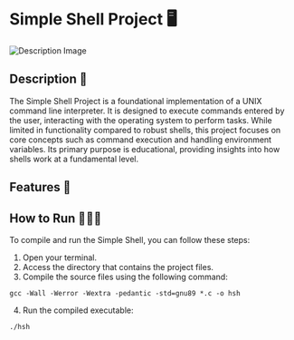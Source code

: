 <h1>Simple Shell Project 🖥️</h1>
<img src="https://cdn.static-media.blent.ai/photos/blog/photo-1629654297299-c8506221ca97.jpg" alt="Description Image" style="max-width: 100%; height: auto;">
<h2>Description 📝</h2>
<p>The Simple Shell Project is a foundational implementation of a UNIX command line interpreter. It is designed to execute commands entered by the user, interacting with the operating system to perform tasks. While limited in functionality compared to robust shells, this project focuses on core concepts such as command execution and handling environment variables. Its primary purpose is educational, providing insights into how shells work at a fundamental level.</p>
<h2>Features 🚀</h2>
<p></p>
<h2>How to Run 👨🏻‍💻</h2>
<p>To compile and run the Simple Shell, you can follow these steps:</p>
<ol>
<li>Open your terminal.</li>
<li>Access the directory that contains the project files.</li>
<li>Compile the source files using the following command:</li>
</ol>
<pre><code>gcc -Wall -Werror -Wextra -pedantic -std=gnu89 *.c -o hsh</code></pre>
<ol start="4">
<li>Run the compiled executable:</li>
</ol>
<pre><code>./hsh</code></pre>
